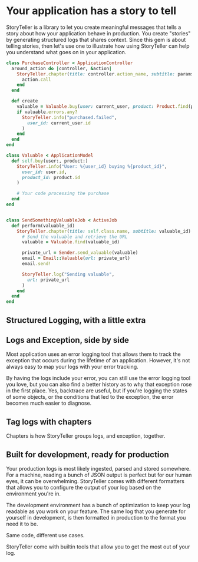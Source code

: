 # Your application has a story to tell

StoryTeller is a library to let you create meaningful messages that tells a story about how your application behave in production. You create "stories" by generating structured logs that shares context. Since this gem is about telling stories, then let's use one to illustrate how using StoryTeller can help you understand what goes on in your application.

```ruby
class PurchaseController < ApplicationController
  around_action do |controller, &action|
    StoryTeller.chapter(title: controller.action_name, subtitle: params[:item_id]) do
      action.call
    end
  end

  def create
    valuable = Valuable.buy(user: current_user, product: Product.find(params[:item_id]))
    if valuable.errors.any?
      StoryTeller.info("purchased.failed",
        user_id: current_user.id
      )
    end
  end
end

class Valuable < ApplicationModel
  def self.buy(user:, product:)
    StoryTeller.info("User: %{user_id} buying %{product_id}",
      user_id: user.id,
      product_id: product.id
    )

    # Your code processing the purchase
  end
end


class SendSomethingValuableJob < ActiveJob
  def perform(valuable_id)
    StoryTeller.chapter(title: self.class.name, subtitle: valuable_id) do
      # Send the valuable and retrieve the URL
      valuable = Valuable.find(valuable_id)

      private_url = Sender.send_valuable(valuable)
      email = Email::Valuable(url: private_url)
      email.send!

      StoryTeller.log("Sending valuable",
        url: private_url
      )
    end
  end
end
```

## Structured Logging, with a little extra


## Logs and Exception, side by side
Most application uses an error logging tool that allows them to track the exception that occurs during the lifetime of an application. However, it's not always easy to map your logs with your error tracking.

By having the logs include your error, you can still use the error logging tool you love, but you can also find a better history as to why that exception rose in the first place. Yes, backtrace are useful, but if you're logging the states of some objects, or the conditions that led to the exception, the error becomes much easier to diagnose.

## Tag logs with chapters
Chapters is how StoryTeller groups logs, and exception, together.

## Built for development, ready for production
Your production logs is most likely ingested, parsed and stored somewhere. For a machine, reading a bunch of JSON output is perfect but for our human eyes, it can be overwhelming. StoryTeller comes with different formatters that allows you to configure the output of your log based on the environment you're in.

The development environment has a bunch of optimization to keep your log readable as you work on your feature. The same log that you generate for yourself in development, is then formatted in production to the format you need it to be.

Same code, different use cases.

StoryTeller come with builtin tools that allow you to get the most out of your log. 


